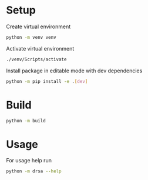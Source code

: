 # Setup

Create virtual environment

~~~~ bash
python -m venv venv
~~~~

Activate virtual environment

~~~~ bash
./venv/Scripts/activate
~~~~

Install package in editable mode with dev dependencies

~~~~ bash
python -m pip install -e .[dev]
~~~~

# Build

~~~~ bash
python -m build
~~~~

# Usage

For usage help run

~~~~ bash
python -m drsa --help
~~~~
